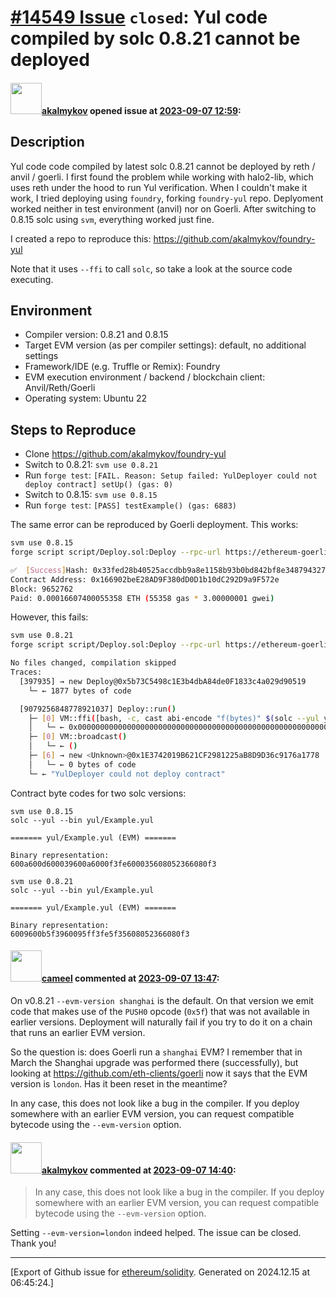 # [\#14549 Issue](https://github.com/ethereum/solidity/issues/14549) `closed`: Yul code compiled by solc 0.8.21 cannot be deployed

#### <img src="https://avatars.githubusercontent.com/u/4420479?v=4" width="50">[akalmykov](https://github.com/akalmykov) opened issue at [2023-09-07 12:59](https://github.com/ethereum/solidity/issues/14549):

## Description

Yul code code compiled by latest solc 0.8.21 cannot be deployed by reth / anvil / goerli. I first found the problem while working with halo2-lib, which uses reth under the hood to run Yul verification. When I couldn't make it work, I tried deploying using `foundry`, forking `foundry-yul` repo. Deplyoment worked neither in test environment (anvil) nor on Goerli. After switching to 0.8.15 solc using `svm`, everything worked just fine.

I created a repo to reproduce this: https://github.com/akalmykov/foundry-yul

Note that it uses `--ffi` to call `solc`, so take a look at the source code executing.

## Environment

- Compiler version: 0.8.21 and 0.8.15
- Target EVM version (as per compiler settings): default, no additional settings
- Framework/IDE (e.g. Truffle or Remix): Foundry
- EVM execution environment / backend / blockchain client: Anvil/Reth/Goerli
- Operating system: Ubuntu 22

## Steps to Reproduce

- Clone https://github.com/akalmykov/foundry-yul
- Switch to 0.8.21: `svm use 0.8.21`
- Run `forge test`: `[FAIL. Reason: Setup failed: YulDeployer could not deploy contract] setUp() (gas: 0)`
- Switch to 0.8.15: `svm use 0.8.15`
- Run `forge test`: `[PASS] testExample() (gas: 6883)`


The same error can be reproduced by Goerli deployment. This works:
```sh
svm use 0.8.15
forge script script/Deploy.sol:Deploy --rpc-url https://ethereum-goerli.publicnode.com --broadcast --private-key <PRIVATE_KEY> --ffi

✅  [Success]Hash: 0x33fed28b40525accdbb9a8e1158b93b0bd842bf8e34879432751faf05b6b2580
Contract Address: 0x166902beE28AD9F380dD0D1b10dC292D9a9F572e
Block: 9652762
Paid: 0.00016607400055358 ETH (55358 gas * 3.00000001 gwei)
```

However, this fails:

```sh
svm use 0.8.21 
forge script script/Deploy.sol:Deploy --rpc-url https://ethereum-goerli.publicnode.com --broadcast --private-key <PRIVATE_KEY> --ffi

No files changed, compilation skipped
Traces:
  [397935] → new Deploy@0x5b73C5498c1E3b4dbA84de0F1833c4a029d90519
    └─ ← 1877 bytes of code

  [9079256848778921037] Deploy::run() 
    ├─ [0] VM::ffi([bash, -c, cast abi-encode "f(bytes)" $(solc --yul yul/Example.yul --bin | tail -1)]) 
    │   └─ ← 0x000000000000000000000000000000000000000000000000000000000000002000000000000000000000000000000000000000000000000000000000000000146009600b5f3960095ff3fe5f35608052366080f3000000000000000000000000
    ├─ [0] VM::broadcast() 
    │   └─ ← ()
    ├─ [6] → new <Unknown>@0x1E3742019B621CF2981225aB8D9D36c9176a1778
    │   └─ ← 0 bytes of code
    └─ ← "YulDeployer could not deploy contract"
```

Contract byte codes for two solc versions:

```
svm use 0.8.15
solc --yul --bin yul/Example.yul 

======= yul/Example.yul (EVM) =======

Binary representation:
600a600d600039600a6000f3fe600035608052366080f3

svm use 0.8.21 
solc --yul --bin yul/Example.yul 

======= yul/Example.yul (EVM) =======

Binary representation:
6009600b5f3960095ff3fe5f35608052366080f3
```

#### <img src="https://avatars.githubusercontent.com/u/137030?v=4" width="50">[cameel](https://github.com/cameel) commented at [2023-09-07 13:47](https://github.com/ethereum/solidity/issues/14549#issuecomment-1710184569):

On v0.8.21 `--evm-version shanghai` is the default. On that version we emit code that makes use of the `PUSH0` opcode (`0x5f`) that was not available in earlier versions. Deployment will naturally fail if you try to do it on a chain that runs an earlier EVM version.

So the question is: does Goerli run a `shanghai` EVM? I remember that in March the Shanghai upgrade was performed there (successfully), but looking at https://github.com/eth-clients/goerli now it says that the EVM version is `london`. Has it been reset in the meantime?

In any case, this does not look like a bug in the compiler. If you deploy somewhere with an earlier EVM version, you can request compatible bytecode using the `--evm-version` option.

#### <img src="https://avatars.githubusercontent.com/u/4420479?v=4" width="50">[akalmykov](https://github.com/akalmykov) commented at [2023-09-07 14:40](https://github.com/ethereum/solidity/issues/14549#issuecomment-1710275006):

> In any case, this does not look like a bug in the compiler. If you deploy somewhere with an earlier EVM version, you can request compatible bytecode using the `--evm-version` option.


Setting `--evm-version=london` indeed helped. The issue can be closed. Thank you!


-------------------------------------------------------------------------------



[Export of Github issue for [ethereum/solidity](https://github.com/ethereum/solidity). Generated on 2024.12.15 at 06:45:24.]
